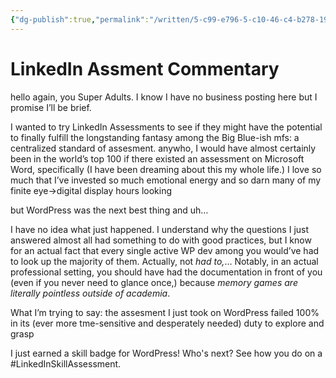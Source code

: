 ```yaml
---
{"dg-publish":true,"permalink":"/written/5-c99-e796-5-c10-46-c4-b278-1934-bdb-3-e99-a/","dgHomeLink":true,"dgPassFrontmatter":false}
---
```


# LinkedIn Assment Commentary

hello again, you Super Adults. I know I have no business posting here but I promise I’ll be brief.

I wanted to try LinkedIn Assessments to see if they might have the potential to finally fulfill the longstanding fantasy among the Big Blue-ish mfs: a centralized standard of assesment. anywho, I would have almost certainly been in the world’s top 100 if there existed an assessment on Microsoft Word, specifically (I have been dreaming about this my whole life.) I love so much that I’ve invested so much emotional energy and so darn many of my finite eye->digital display hours looking  

but WordPress was the next best thing and uh…

I have no idea what just happened. I understand why the questions I just answered almost all had something to do with good practices, but I know for an actual fact that every single active WP dev among you would’ve had to look up the majority of them. Actually, not *had to,*… Notably, in an actual professional setting, you should have had the documentation in front of you (even if you never need to glance once,) because *memory games are literally pointless outside of academia*.

What I’m trying to say: the assesment I just took on WordPress failed 100% in its (ever more tme-sensitive and desperately needed) duty to explore and grasp 

I just earned a skill badge for WordPress! Who's next? See how you do on a #LinkedInSkillAssessment.